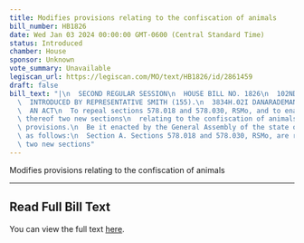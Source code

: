 ```yaml
---
title: Modifies provisions relating to the confiscation of animals
bill_number: HB1826
date: Wed Jan 03 2024 00:00:00 GMT-0600 (Central Standard Time)
status: Introduced
chamber: House
sponsor: Unknown
vote_summary: Unavailable
legiscan_url: https://legiscan.com/MO/text/HB1826/id/2861459
draft: false
bill_text: "|\n  SECOND REGULAR SESSION\n  HOUSE BILL NO. 1826\n  102ND GENERAL ASSEMBLY\n\
  \  INTRODUCED BY REPRESENTATIVE SMITH (155).\n  3834H.02I DANARADEMANMILLER,ChiefClerk\n\
  \  AN ACT\n  To repeal sections 578.018 and 578.030, RSMo, and to enact in lieu\
  \ thereof two new sections\n  relating to the confiscation of animals, with penalty\
  \ provisions.\n  Be it enacted by the General Assembly of the state of Missouri,\
  \ as follows:\n  Section A. Sections 578.018 and 578.030, RSMo, are repealed and\
  \ two new sections"
---
```

Modifies provisions relating to the confiscation of animals

---

## Read Full Bill Text

You can view the full text [here](https://legiscan.com/MO/text/HB1826/id/2861459).

